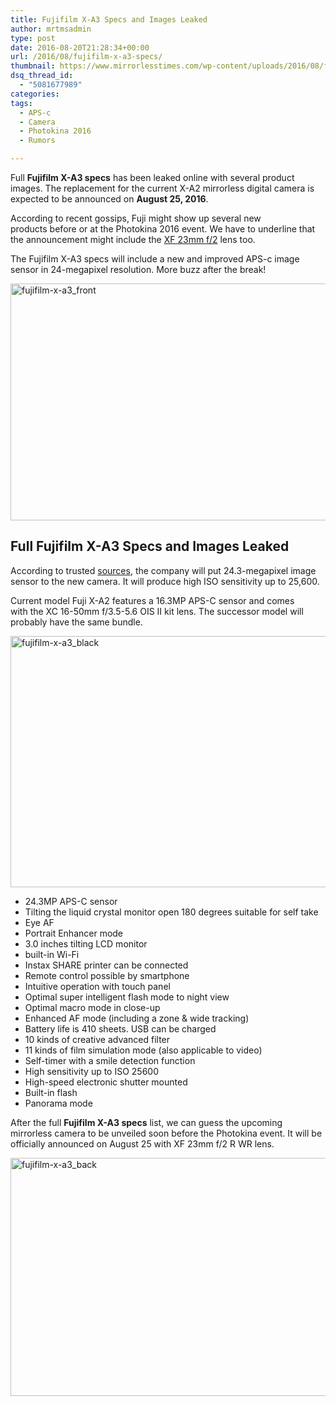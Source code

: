 ```yaml
---
title: Fujifilm X-A3 Specs and Images Leaked
author: mrtmsadmin
type: post
date: 2016-08-20T21:28:34+00:00
url: /2016/08/fujifilm-x-a3-specs/
thumbnail: https://www.mirrorlesstimes.com/wp-content/uploads/2016/08/fujifilm-x-a3_black.jpg
dsq_thread_id:
  - "5081677989"
categories:
tags:
  - APS-c
  - Camera
  - Photokina 2016
  - Rumors

---
```

Full **Fujifilm X-A3 specs** has been leaked online with several product images. The replacement for the current X-A2 mirrorless digital camera is expected to be announced on **August 25, 2016**.

According to recent gossips, Fuji might show up several new products before or at the Photokina 2016 event. We have to underline that the announcement might include the [XF 23mm f/2][1] lens too.

The Fujifilm X-A3 specs will include a new and improved APS-c image sensor in 24-megapixel resolution. More buzz after the break!

<!--more-->

<img class="alignnone size-full wp-image-474" src="https://i2.wp.com/www.mirrorlesstimes.com/wp-content/uploads/2016/08/fujifilm-x-a3_front.jpg?resize=600%2C379&#038;ssl=1" alt="fujifilm-x-a3_front" width="600" height="379" srcset="https://i2.wp.com/www.mirrorlesstimes.com/wp-content/uploads/2016/08/fujifilm-x-a3_front.jpg?w=900&ssl=1 900w, https://i2.wp.com/www.mirrorlesstimes.com/wp-content/uploads/2016/08/fujifilm-x-a3_front.jpg?resize=300%2C190&ssl=1 300w, https://i2.wp.com/www.mirrorlesstimes.com/wp-content/uploads/2016/08/fujifilm-x-a3_front.jpg?resize=768%2C486&ssl=1 768w" sizes="(max-width: 600px) 100vw, 600px" data-recalc-dims="1" /> 

## Full Fujifilm X-A3 Specs and Images Leaked

According to trusted <a title="" href="http://digicame-info.com/2016/08/x-a3-2.html" target="_blank" rel="nofollow">sources</a>, the company will put 24.3-megapixel image sensor to the new camera. It will produce high ISO sensitivity up to 25,600.

Current model Fuji X-A2 features a 16.3MP APS-C sensor and comes with the XC 16-50mm f/3.5-5.6 OIS II kit lens. The successor model will probably have the same bundle.

<img class="alignnone size-full wp-image-475" src="https://i0.wp.com/www.mirrorlesstimes.com/wp-content/uploads/2016/08/fujifilm-x-a3_black.jpg?resize=600%2C402&#038;ssl=1" alt="fujifilm-x-a3_black" width="600" height="402" srcset="https://i0.wp.com/www.mirrorlesstimes.com/wp-content/uploads/2016/08/fujifilm-x-a3_black.jpg?w=900&ssl=1 900w, https://i0.wp.com/www.mirrorlesstimes.com/wp-content/uploads/2016/08/fujifilm-x-a3_black.jpg?resize=300%2C201&ssl=1 300w, https://i0.wp.com/www.mirrorlesstimes.com/wp-content/uploads/2016/08/fujifilm-x-a3_black.jpg?resize=768%2C515&ssl=1 768w" sizes="(max-width: 600px) 100vw, 600px" data-recalc-dims="1" /> 

  * 24.3MP APS-C sensor
  * Tilting the liquid crystal monitor open 180 degrees suitable for self take
  * Eye AF
  * Portrait Enhancer mode
  * 3.0 inches tilting LCD monitor
  * built-in Wi-Fi
  * Instax SHARE printer can be connected
  * Remote control possible by smartphone
  * Intuitive operation with touch panel
  * Optimal super intelligent flash mode to night view
  * Optimal macro mode in close-up
  * Enhanced AF mode (including a zone & wide tracking)
  * Battery life is 410 sheets. USB can be charged
  * 10 kinds of creative advanced filter
  * 11 kinds of film simulation mode (also applicable to video)
  * Self-timer with a smile detection function
  * High sensitivity up to ISO 25600
  * High-speed electronic shutter mounted
  * Built-in flash
  * Panorama mode

After the full **Fujifilm X-A3 specs** list, we can guess the upcoming mirrorless camera to be unveiled soon before the Photokina event. It will be officially announced on August 25 with XF 23mm f/2 R WR lens.

<img class="alignnone size-full wp-image-477" src="https://i0.wp.com/www.mirrorlesstimes.com/wp-content/uploads/2016/08/fujifilm-x-a3_back.jpg?resize=600%2C381&#038;ssl=1" alt="fujifilm-x-a3_back" width="600" height="381" srcset="https://i0.wp.com/www.mirrorlesstimes.com/wp-content/uploads/2016/08/fujifilm-x-a3_back.jpg?w=900&ssl=1 900w, https://i0.wp.com/www.mirrorlesstimes.com/wp-content/uploads/2016/08/fujifilm-x-a3_back.jpg?resize=300%2C190&ssl=1 300w, https://i0.wp.com/www.mirrorlesstimes.com/wp-content/uploads/2016/08/fujifilm-x-a3_back.jpg?resize=768%2C487&ssl=1 768w" sizes="(max-width: 600px) 100vw, 600px" data-recalc-dims="1" />

 [1]: https://www.mirrorlesstimes.com/2016/05/fujifilm-xf-23mm-f2-wr-lens/